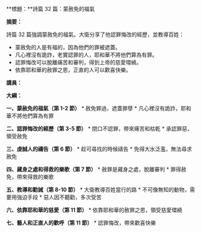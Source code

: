 **標題：**詩篇 32 篇：蒙赦免的福氣

**摘要：**

詩篇 32 篇強調蒙赦免的福氣。大衛分享了他認罪悔改的經歷，並教導百姓：

* 蒙赦免的人是有福的，因為他們的罪被遮蓋。
* 凡心裡沒有詭詐，老實認罪的人，耶和華不將他們算為有罪。
* 認罪悔改可以脫離痛苦和審判，得到上帝的慈愛環繞。
* 依靠耶和華的赦罪之恩，正直的人可以歡喜快樂。

**講員：**

**大綱：**

**一、蒙赦免的福氣（第 1-2 節）**
    * 赦免罪過，遮蓋罪孽
    * 凡心裡沒有詭詐，耶和華不將他們算為有罪

**二、認罪悔改的經歷（第 3-5 節）**
    * 閉口不認罪，帶來痛苦和枯乾
    * 承認罪惡，領受赦免

**三、虔誠人的禱告（第 6 節）**
    * 趁可尋找的時候禱告
    * 免得大水泛濫，無法尋求赦免

**四、藏身之處和得救的樂歌（第 7 節）**
    * 赦罪是藏身之處，脫離審判
    * 罪得赦免，帶來得救的樂歌

**五、教導和勸誡（第 8-10 節）**
    * 大衛教導百姓當行的路
    * 不可像無知的動物，需要用強迫手段
    * 惡人因不聽勸，多次受苦

**六、依靠耶和華的慈愛（第 11 節）**
    * 依靠耶和華的赦罪之恩，領受慈愛環繞

**七、藝人和正直人的歡呼（第 11 節）**
    * 認罪悔改，帶來歡喜快樂